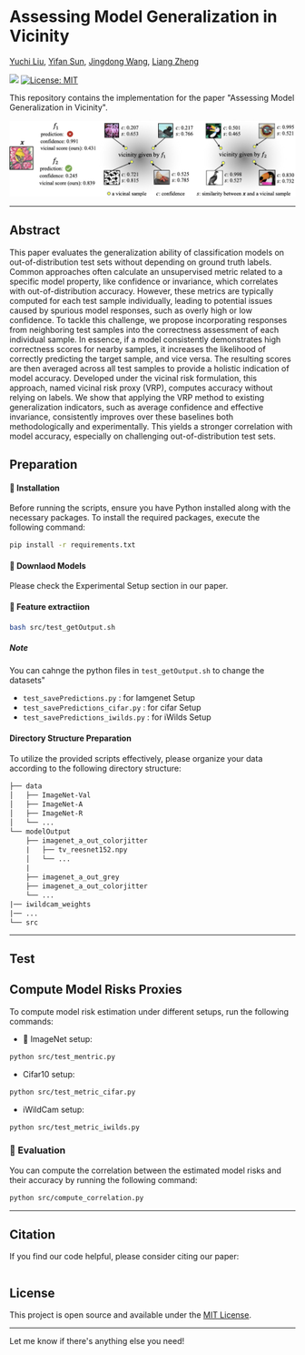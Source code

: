 # Assessing Model Generalization in Vicinity

 [Yuchi Liu](https://liuyvchi.github.io/), [Yifan Sun](https://yifansun-reid.github.io/), [Jingdong Wang](https://jingdongwang2017.github.io/), [Liang Zheng](https://zheng-lab.cecs.anu.edu.au)


<a href="https://arxiv.org/pdf/2406.09257"><img src="https://img.shields.io/badge/Paper-arXiv-red?style=for-the-badge" height=22.5></a>
[![License: MIT](https://img.shields.io/badge/License-MIT-yellow.svg)](https://opensource.org/licenses/MIT)


This repository contains the implementation for the paper "Assessing Model Generalization in Vicinity".



![Figure 1](./figs/fig1.png)

---


## Abstract
This paper evaluates the generalization ability of classification models on out-of-distribution test sets without depending on ground truth labels. Common approaches often calculate an unsupervised metric related to a specific model property, like confidence or invariance, which correlates with out-of-distribution accuracy. However, these metrics are typically computed for each test sample individually, leading to potential issues caused by spurious model responses, such as overly high or low confidence. To tackle this challenge, we propose incorporating responses from neighboring test samples into the correctness assessment of each individual sample. In essence, if a model consistently demonstrates high correctness scores for nearby samples, it increases the likelihood of correctly predicting the target sample, and vice versa. The resulting scores are then averaged across all test samples to provide a holistic indication of model accuracy. Developed under the vicinal risk formulation, this approach, named vicinal risk proxy (VRP), computes accuracy without relying on labels. We show that applying the VRP method to existing generalization indicators, such as average confidence and effective invariance, consistently improves over these baselines both methodologically and experimentally. This yields a stronger correlation with model accuracy, especially on challenging out-of-distribution test sets.


## Preparation



#### :wrench: Installation

Before running the scripts, ensure you have Python installed along with the necessary packages. To install the required packages, execute the following command:

```bash
pip install -r requirements.txt
```

#### :wrench:  Downlaod Models

Please check the Experimental Setup section in our paper.

#### :wrench:  Feature extractiion

```bash
bash src/test_getOutput.sh
```

##### Note

You can cahnge the python files in `test_getOutput.sh` to change the datasets"
- `test_savePredictions.py` : for Iamgenet Setup
- `test_savePredictions_cifar.py` : for cifar Setup
- `test_savePredictions_iwilds.py` : for iWilds Setup
  


#### Directory Structure Preparation

To utilize the provided scripts effectively, please organize your data according to the following directory structure:

```
├── data
│   ├── ImageNet-Val
│   ├── ImageNet-A
│   ├── ImageNet-R
│   └── ...
└── modelOutput
    ├── imagenet_a_out_colorjitter
    |   ├── tv_reesnet152.npy
    │   └── ...
    |    
    ├── imagenet_a_out_grey
    ├── imagenet_a_out_colorjitter
    └── ...
|── iwildcam_weights
|── ...
└── src
```


---

## Test

## Compute Model Risks Proxies

To compute model risk estimation under different setups, run the following commands:

- :wrench: ImageNet setup:
```bash
python src/test_mentric.py
```

- Cifar10 setup:
```bash
python src/test_metric_cifar.py
```

- iWildCam setup:
```bash
python src/test_metric_iwilds.py
```

### :wrench: Evaluation

You can compute the correlation between the estimated model risks and their accuracy by running the following command:

```bash
python src/compute_correlation.py
```

---

## Citation

If you find our code helpful, please consider citing our paper:

```bibtex

```

## License

This project is open source and available under the [MIT License](LICENSE.md).

---

Let me know if there's anything else you need!
